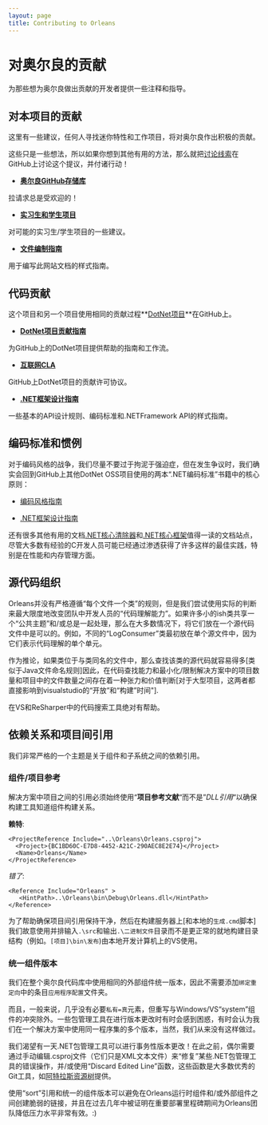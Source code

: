 ```yaml
---
layout: page
title: Contributing to Orleans
---
```


# 对奥尔良的贡献

为那些想为奥尔良做出贡献的开发者提供一些注释和指导。

## 对本项目的贡献

这里有一些建议，任何人寻找迷你特性和工作项目，将对奥尔良作出积极的贡献。

这些只是一些想法，所以如果你想到其他有用的方法，那么就把[讨论线索](https://github.com/dotnet/orleans/issues)在GitHub上讨论这个提议，并付诸行动！

-   **[奥尔良GitHub存储库](https://github.com/dotnet/orleans)**

拉请求总是受欢迎的！

-   **[实习生和学生项目](student_projects.md)**

对可能的实习生/学生项目的一些建议。

-   **[文件编制指南](documentation_guidelines.md)** 

用于编写此网站文档的样式指南。

## 代码贡献

这个项目和另一个项目使用相同的贡献过程**[DotNet项目](http://dotnet.github.io/)**在GitHub上。

-   **[DotNet项目贡献指南](https://github.com/dotnet/corefx/wiki/Contributing)**

为GitHub上的DotNet项目提供帮助的指南和工作流。

-   **[互联网CLA](https://cla.dotnetfoundation.org/)**

GitHub上DotNet项目的贡献许可协议。

-   **[.NET框架设计指南](https://github.com/dotnet/corefx/wiki/Framework-Design-Guidelines-Digest)**

一些基本的API设计规则、编码标准和.NETFramework API的样式指南。

## 编码标准和惯例

对于编码风格的战争，我们尽量不要过于拘泥于强迫症，但在发生争议时，我们确实会回到GitHub上其他DotNet OSS项目使用的两本“.NET编码标准”书籍中的核心原则：

-   [编码风格指南](https://github.com/dotnet/corefx/blob/master/Documentation/coding-guidelines/coding-style.md)

-   [.NET框架设计指南](https://github.com/dotnet/corefx/blob/master/Documentation/coding-guidelines/framework-design-guidelines-digest.md)

还有很多其他有用的文档[.NET核心清除器](https://github.com/dotnet/coreclr/tree/master/Documentation)和[.NET核心框架](https://github.com/dotnet/corefx/tree/master/Documentation)值得一读的文档站点，尽管大多数有经验的C开发人员可能已经通过渗透获得了许多这样的最佳实践，特别是在性能和内存管理方面。

## 源代码组织

Orleans并没有严格遵循“每个文件一个类”的规则，但是我们尝试使用实际的判断来最大限度地改变团队中开发人员的“代码理解能力”。如果许多小的ish类共享一个“公共主题”和/或总是一起处理，那么在大多数情况下，将它们放在一个源代码文件中是可以的。例如，不同的“LogConsumer”类最初放在单个源文件中，因为它们表示代码理解的单个单元。

作为推论，如果类位于与类同名的文件中，那么查找该类的源代码就容易得多[类似于Java文件命名规则]因此，在代码查找能力和最小化/限制解决方案中的项目数量和项目中的文件数量之间存在着一种张力和价值判断[对于大型项目，这两者都直接影响到visualstudio的“开放”和“构建”时间"].

在VS和ReSharper中的代码搜索工具绝对有帮助。

## 依赖关系和项目间引用

我们非常严格的一个主题是关于组件和子系统之间的依赖引用。

### 组件/项目参考

解决方案中项目之间的引用必须始终使用“**项目参考文献**“而不是”*DLL引用*“以确保构建工具知道组件构建关系。

**赖特**:

```
<ProjectReference Include="..\Orleans\Orleans.csproj">
  <Project>{BC1BD60C-E7D8-4452-A21C-290AEC8E2E74}</Project>
  <Name>Orleans</Name>
</ProjectReference>
```

*错了*:

```
<Reference Include="Orleans" >
   <HintPath>..\Orleans\bin\Debug\Orleans.dll</HintPath>
</Reference>
```

为了帮助确保项目间引用保持干净，然后在构建服务器上[和本地的`生成.cmd`脚本]我们故意使用并排输入`.\src`和输出`.\二进制文件`目录而不是更正常的就地构建目录结构（例如。`[项目]\bin\发布`)由本地开发计算机上的VS使用。

### 统一组件版本

我们在整个奥尔良代码库中使用相同的外部组件统一版本，因此不需要添加`绑定重定向`中的条目`应用程序配置`文件夹。

而且，一般来说，几乎没有必要`私有=真`元素，但重写与Windows/VS“system”组件的冲突除外。一些包管理工具在进行版本更改时有时会感到困惑，有时会认为我们在一个解决方案中使用同一程序集的多个版本，当然，我们从来没有这样做过。

我们渴望有一天.NET包管理工具可以进行事务性版本更改！在此之前，偶尔需要通过手动编辑.csproj文件（它们只是XML文本文件）来“修复”某些.NET包管理工具的错误操作，并/或使用“Discard Edited Line”函数，这些函数是大多数优秀的Git工具，如[阿特拉斯资源树](https://www.sourcetreeapp.com/)提供。

使用“sort”引用和统一的组件版本可以避免在Orleans运行时组件和/或外部组件之间创建脆弱的链接，并且在过去几年中被证明在重要部署里程碑期间为Orleans团队降低压力水平非常有效。:)
